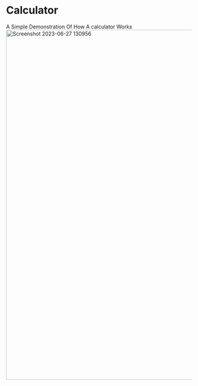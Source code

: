 # Calculator
A Simple Demonstration Of How A calculator Works
<img width="947" alt="Screenshot 2023-06-27 130956" src="https://github.com/nanda-kumar-v/Calculator/assets/130942191/8a5357c8-c21c-4064-a7a9-877d9562cf16">
